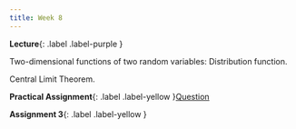```yaml
---
title: Week 8
---
```


 **Lecture**{: .label .label-purple }

Two-dimensional functions of two random variables: Distribution function.

Central Limit Theorem.

  **Practical Assignment**{: .label .label-yellow }[Question](../assets/lectures/Prob_and_Stats_Practical_Assignment.ipynb)
  
  <!-- **Syllabus**{: .label .label-yellow } [PDF](../assets/lectures/Syllabus.pdf) -->
  **Assignment 3**{: .label .label-yellow }
   <!-- [PDF](../assets/lectures/Q3.pdf) -->

